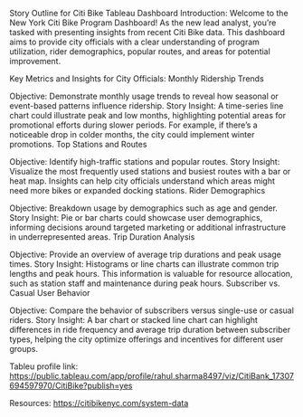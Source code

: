 Story Outline for Citi Bike Tableau Dashboard
Introduction: Welcome to the New York Citi Bike Program Dashboard! As the new lead analyst, you’re tasked with presenting insights from recent Citi Bike data. This dashboard aims to provide city officials with a clear understanding of program utilization, rider demographics, popular routes, and areas for potential improvement.

Key Metrics and Insights for City Officials:
Monthly Ridership Trends

Objective: Demonstrate monthly usage trends to reveal how seasonal or event-based patterns influence ridership.
Story Insight: A time-series line chart could illustrate peak and low months, highlighting potential areas for promotional efforts during slower periods. For example, if there’s a noticeable drop in colder months, the city could implement winter promotions.
Top Stations and Routes

Objective: Identify high-traffic stations and popular routes.
Story Insight: Visualize the most frequently used stations and busiest routes with a bar or heat map. Insights can help city officials understand which areas might need more bikes or expanded docking stations.
Rider Demographics

Objective: Breakdown usage by demographics such as age and gender.
Story Insight: Pie or bar charts could showcase user demographics, informing decisions around targeted marketing or additional infrastructure in underrepresented areas.
Trip Duration Analysis

Objective: Provide an overview of average trip durations and peak usage times.
Story Insight: Histograms or line charts can illustrate common trip lengths and peak hours. This information is valuable for resource allocation, such as station staff and maintenance during peak hours.
Subscriber vs. Casual User Behavior

Objective: Compare the behavior of subscribers versus single-use or casual riders.
Story Insight: A bar chart or stacked line chart can highlight differences in ride frequency and average trip duration between subscriber types, helping the city optimize offerings and incentives for different user groups.

Tableu profile link:
https://public.tableau.com/app/profile/rahul.sharma8497/viz/CitiBank_17307694597970/CitiBike?publish=yes

Resources:
https://citibikenyc.com/system-data
